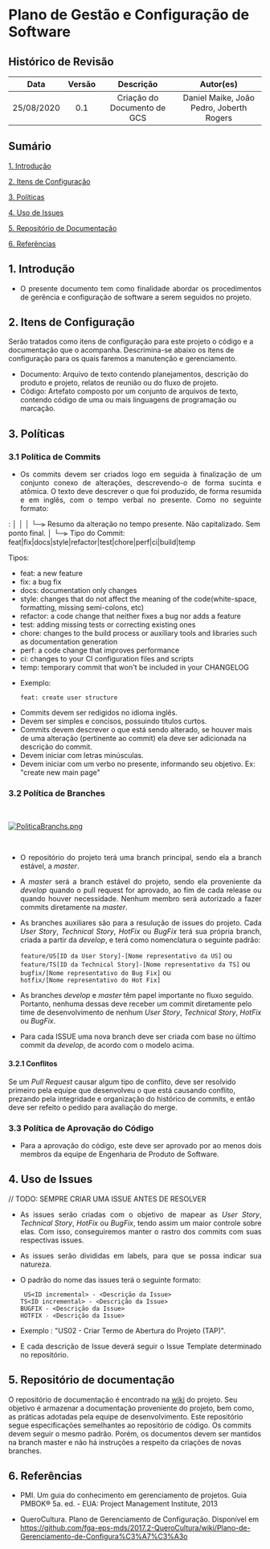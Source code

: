 # Plano de Gestão e Configuração de Software

## Histórico de Revisão

|    Data    |  Versão  |        Descrição       |          Autor(es)          |
|:----------:|:--------:|:----------------------:|:---------------------------:|
| 25/08/2020 |   0.1    | Criação do Documento de GCS           |   Daniel Maike, João Pedro, Joberth Rogers  |

## Sumário

[1. Introdução](#1-introducao)

[2. Itens de Configuração](#2-itens-de-configuracao)

[3. Políticas](#3-politicas)

[4. Uso de Issues](#4-uso-de-issues)

[5. Repositório de Documentação](#5-repositorio-de-documentacao)

[6. Referências](#6-referencias)

## 1. Introdução

* <p align = "justify">O presente documento tem como finalidade abordar os procedimentos de gerência e configuração de software a serem seguidos no projeto.</p>

## 2. Itens de Configuração

Serão tratados como itens de configuração para este projeto o código e a documentação que o acompanha. Descrimina-se abaixo os itens de configuração para os quais faremos a manutenção e gerenciamento.

* Documento: Arquivo de texto contendo planejamentos, descrição do produto e projeto, relatos de reunião ou do fluxo de projeto.
* Código: Artefato composto por um conjunto de arquivos de texto, contendo código de uma ou mais linguagens de programação ou marcação.

## 3. Políticas

### 3.1 Política de Commits

* <p align = "justify">Os commits devem ser criados logo em seguida à finalização de um conjunto conexo de alterações, descrevendo-o de forma sucinta e atômica. O texto deve descrever o que foi produzido, de forma resumida e em inglês, com o tempo verbal no presente. Como no seguinte formato:

 <type>: <short summary>
  │            │
  │            └─⫸ Resumo da alteração no tempo presente. Não capitalizado. Sem ponto final.
  │
  └─⫸ Tipo do Commit: feat|fix|docs|style|refactor|test|chore|perf|ci|build|temp

Tipos:
   - feat: a new feature
   - fix: a bug fix
   - docs: documentation only changes
   - style: changes that do not affect the meaning of the code(white-space, formatting, missing semi-colons, etc)
   - refactor: a code change that neither fixes a bug nor adds a feature
   - test: adding missing tests or correcting existing ones
   - chore: changes to the build process or auxiliary tools and libraries such as documentation generation
   - perf: a code change that improves performance
   - ci: changes to your CI configuration files and scripts
   - temp: temporary commit that won't be included in your CHANGELOG

* Exemplo:

   ```feat: create user structure```

</p>

* Commits devem ser redigidos no idioma inglês.
* Devem ser simples e concisos, possuindo títulos curtos.
* Commits devem descrever o que está sendo alterado, se houver mais de uma alteração (pertinente ao commit) ela deve ser adicionada na descrição do commit.
* Devem iniciar com letras minúsculas.
* Devem iniciar com um verbo no presente, informando seu objetivo. Ex: "create new main page"

### 3.2 Política de Branches

<br>

[![PoliticaBranchs.png](img/branches.png)](img/branches.png)

<br>

* <p align = "justify">O repositório do projeto terá uma branch principal, sendo ela a branch estável, a <i>master</i>.</p>

* <p align = "justify">A <i>master</i> será a branch estável do projeto, sendo ela proveniente da <i>develop</i> quando o pull request for aprovado, ao fim de cada release ou quando houver necessidade. Nenhum membro será autorizado a fazer commits diretamente na <i>master</i>.</p>

* <p align = "justify">As branches auxiliares são para a resulução de issues do projeto. Cada <i>User Story</i>, <i>Technical Story</i>, <i>HotFix</i> ou <i>BugFix</i> terá sua própria branch, criada a partir da <i>develop</i>, e terá como nomenclatura o seguinte padrão: </p>

   ``` feature/US[ID da User Story]-[Nome representativo da US] ``` ou <br>
   ``` feature/TS[ID da Technical Story]-[Nome representativo da TS] ``` ou <br>
   ``` bugfix/[Nome representativo do Bug Fix] ``` ou <br>
   ``` hotfix/[Nome representativo do Hot Fix] ``` <br>

* As branches <i>develop</i> e <i>master</i> têm papel importante no fluxo seguido. Portanto, nenhuma dessas deve receber um commit diretamente pelo time de desenvolvimento de nenhum <i>User Story</i>, <i>Technical Story</i>, <i>HotFix</i> ou <i>BugFix</i>.

* Para cada ISSUE uma nova branch deve ser criada com base no último commit da <i>develop</i>, de acordo com o modelo acima.
  
#### 3.2.1 Conflitos

Se um <i>Pull Request</i> causar algum tipo de conflito, deve ser resolvido primeiro pela equipe que desenvolveu o que está causando conflito, prezando pela integridade e organização do histórico de commits, e então deve ser refeito o pedido para avaliação do merge.

### 3.3 Política de Aprovação do Código

* <p align = "justify"> Para a aprovação do código, este deve ser aprovado por ao menos dois membros da equipe de Engenharia de Produto de Software.</p>

## 4. Uso de Issues

// TODO: SEMPRE CRIAR UMA ISSUE ANTES DE RESOLVER

* <p align = "justify"> As issues serão criadas com o objetivo de mapear as <i>User Story</i>, <i>Technical Story</i>, <i>HotFix</i> ou <i>BugFix</i>, tendo assim um maior controle sobre elas. Com isso, conseguiremos manter o rastro dos commits com suas respectivas issues.</p>

* <p align = "justify"> As issues serão divididas em labels, para que se possa indicar sua natureza.</p>

* <p align = "justify"> O padrão do nome das issues terá o seguinte formato: </p>

   ``` US<ID incremental> - <Descrição da Issue>``` <br>
   ``` TS<ID incremental> - <Descrição da Issue> ``` <br>
   ``` BUGFIX - <Descrição da Issue> ``` <br>
   ``` HOTFIX - <Descrição da Issue> ``` <br>

* Exemplo : "US02 - Criar Termo de Abertura do Projeto (TAP)". <br>

* <p align = "justify"> E cada descrição de Issue deverá seguir o Issue Template determinado no repositório.</p>

## 5. Repositório de documentação

O repositório de documentação é encontrado na [wiki](#https://github.com/fga-eps-mds/2020.1-Grupo1-Wiki) do projeto. Seu objetivo é armazenar a documentação proveniente do projeto, bem como, as práticas adotadas pela equipe de desenvolvimento. Este repositório segue especificações semelhantes ao repositório de código. Os commits devem seguir o mesmo padrão. Porém, os documentos devem ser mantidos na branch master e não há instruções a respeito da criações de novas branches.

## 6. Referências

* PMI. Um guia do conhecimento em gerenciamento de projetos. Guia PMBOK® 5a. ed. - EUA: Project Management Institute, 2013

* QueroCultura. Plano de Gerenciamento de Configuração. Disponível em <https://github.com/fga-eps-mds/2017.2-QueroCultura/wiki/Plano-de-Gerenciamento-de-Configura%C3%A7%C3%A3o>